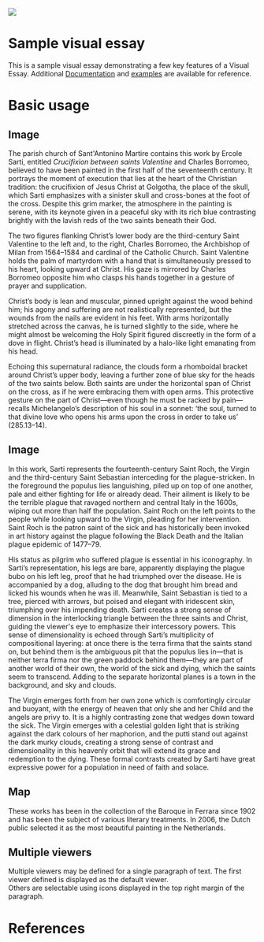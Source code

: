 <a href="https://juncture-digital.org"><img src="https://juncture-digital.org/images/ve-button.png"></a>

<param ve-config 
       title="Crocifissione tra i santi Valentino e Carlo Borromeo"
       author="Ercole Sarti"
       banner="https://upload.wikimedia.org/wikipedia/commons/thumb/7/7f/Ercole_Sarti_detto_il_Muto_di_Ficarolo%2C_Crocifissione_tra_i_Santi_Valentino_e_Carlo_Borromeo_%28prima_met%C3%A0_del_XVII_secolo%29%29.jpg/170px-Ercole_Sarti_detto_il_Muto_di_Ficarolo%2C_Crocifissione_tra_i_Santi_Valentino_e_Carlo_Borromeo_%28prima_met%C3%A0_del_XVII_secolo%29%29.jpg" 
       layout="vertical">

<!-- Entities discussed throughout the essay are typically defined before the essay text and
     are thus available in all text.  Entity identifiers (QIDs) can be found in either
     Wikipedia or Wikidata (https://www.wikidata.org)> -->
<param ve-entity eid="Q185372"> <!-- Crocifissione tra i Santi Valentino e Carlo Borromeo -->
<param ve-entity eid="Q5385228"> <!-- Ercole Sarti -->
<param ve-entity eid="Q37853"> <!-- Baroque -->
<param ve-entity eid="Q13362"> <!-- Ferrara -->

# Sample visual essay

This is a sample visual essay demonstrating a few key features of a Visual Essay. Additional [Documentation](https://github.com/JSTOR-Labs/juncture/wiki) and [examples](https://jstor-labs.github.io/juncture-examples) are available for reference.
<param ve-image 
       manifest="https://iiif.juncture-digital.org/manifest/6dd738aed85597cac540ad31dd5818e86ef7f2918c7b43a9eb3123d5538e6e4c">

# Basic usage

## Image

The parish church of Sant'Antonino Martire contains this work by Ercole Sarti, entitled _Crucifixion between saints Valentine_ and Charles Borromeo, believed to have been painted in the first half of the seventeenth century. It portrays the moment of execution that lies at the heart of the Christian tradition: the crucifixion of Jesus Christ at Golgotha, the place of the skull, which Sarti emphasizes with a sinister skull and cross-bones at the foot of the cross. Despite this grim marker, the atmosphere in the painting is serene, with its keynote given in a peaceful sky with its rich blue contrasting brightly with the lavish reds of the two saints beneath their God. 

The two figures flanking Christ’s lower body are the third-century Saint Valentine to the left and, to the right, Charles Borromeo, the Archbishop of Milan from 1564–1584 and cardinal of the Catholic Church. Saint Valentine holds the palm of martyrdom with a hand that is simultaneously pressed to his heart, looking upward at Christ. His gaze is mirrored by Charles Borromeo opposite him who clasps his hands together in a gesture of prayer and supplication. 

Christ’s body is lean and muscular, pinned upright against the wood behind him; his agony and suffering are not realistically represented, but the wounds from the nails are evident in his feet. With arms horizontally stretched across the canvas, he is turned slightly to the side, where he might almost be welcoming the Holy Spirit figured discreetly in the form of a dove in flight. Christ’s head is illuminated by a halo-like light emanating from his head. 

Echoing this supernatural radiance, the clouds form a rhomboidal bracket around Christ’s upper body, leaving a further zone of blue sky for the heads of the two saints below. Both saints are under the horizontal span of Christ on the cross, as if he were embracing them with open arms. This protective gesture on the part of Christ—even though he must be racked by pain—recalls Michelangelo’s description of his soul in a sonnet: ‘the soul, turned to that divine love who opens his arms upon the cross in order to take us’ (285.13–14). 
<param ve-image 
       label="Crocifissione tra i Santi Valentino e Carlo Borromeo" 
       description="painting by Ercole Sarti" 
       license="public domain" 
       url="https://upload.wikimedia.org/wikipedia/commons/thumb/7/7f/Ercole_Sarti_detto_il_Muto_di_Ficarolo%2C_Crocifissione_tra_i_Santi_Valentino_e_Carlo_Borromeo_%28prima_met%C3%A0_del_XVII_secolo%29%29.jpg/170px-Ercole_Sarti_detto_il_Muto_di_Ficarolo%2C_Crocifissione_tra_i_Santi_Valentino_e_Carlo_Borromeo_%28prima_met%C3%A0_del_XVII_secolo%29%29.jpg">


## Image

In this work, Sarti represents the fourteenth-century Saint Roch, the Virgin and the third-century Saint Sebastian interceding for the plague-stricken. In the foreground the populus lies languishing, piled up on top of one another, pale and either fighting for life or already dead. Their ailment is likely to be the terrible plague that ravaged northern and central Italy in the 1600s, wiping out more than half the population. Saint Roch on the left points to the people while looking upward to the Virgin, pleading for her intervention. Saint Roch is the patron saint of the sick and has historically been invoked in art history against the plague following the Black Death and the Italian plague epidemic of 1477–79. 

His status as pilgrim who suffered plague is essential in his iconography. In Sarti’s representation, his legs are bare, apparently displaying the plague bubo on his left leg, proof that he had triumphed over the disease. He is accompanied by a dog, alluding to the dog that brought him bread and licked his wounds when he was ill. Meanwhile, Saint Sebastian is tied to a tree, pierced with arrows, but poised and elegant with iridescent skin, triumphing over his impending death. Sarti creates a strong sense of dimension in the interlocking triangle between the three saints and Christ, guiding the viewer's eye to emphasize their intercessory powers. This sense of dimensionality is echoed through Sarti’s multiplicity of compositional layering: at once there is the terra firma that the saints stand on, but behind them is the ambiguous pit that the populus lies in—that is neither terra firma nor the green paddock behind them—they are part of another world of their own, the world of the sick and dying, which the saints seem to transcend. Adding to the separate horizontal planes is a town in the background, and sky and clouds.  

The Virgin emerges forth from her own zone which is comfortingly circular and buoyant, with the energy of heaven that only she and her Child and the angels are privy to. It is a highly contrasting zone that wedges down toward the sick. The Virgin emerges with a celestial golden light that is striking against the dark colours of her maphorion, and the putti stand out against the dark murky clouds, creating a strong sense of contrast and dimensionality in this heavenly orbit that will extend its grace and redemption to the dying.  These formal contrasts created by Sarti have great expressive power for a population in need of faith and solace.
<param ve-image 
       label="Madonna of the plague " 
       description="painting by Ercole Sarti" 
       license="public domain" 
       url="https://i.pinimg.com/originals/f1/cc/46/f1cc4670acf85e4cf2007d8c83306aec.jpg">





## Map

These works has been in the collection of the Baroque in Ferrara since 1902 and has been the subject of various 
literary treatments. In 2006, the Dutch public selected it as the most beautiful painting in the Netherlands.
<param ve-map center="Q13362" zoom="11" prefer-geojson>

## Multiple viewers

Multiple viewers may be defined for a single paragraph of text.  The first viewer defined is displayed as the default viewer.  
Others are selectable using icons displayed in the top right margin of the paragraph.
<param ve-image 
       manifest="https://iiif.juncture-digital.org/manifest/6dd738aed85597cac540ad31dd5818e86ef7f2918c7b43a9eb3123d5538e6e4c">
<param ve-map center="Q13362" zoom="11">

# References

[^1]: [Wikipedia: Crocifissione tra i Santi Valentino e Carlo Borromeo](https://upload.wikimedia.org/wikipedia/commons/thumb/7/7f/Ercole_Sarti_detto_il_Muto_di_Ficarolo%2C_Crocifissione_tra_i_Santi_Valentino_e_Carlo_Borromeo_%28prima_met%C3%A0_del_XVII_secolo%29%29.jpg/170px-Ercole_Sarti_detto_il_Muto_di_Ficarolo%2C_Crocifissione_tra_i_Santi_Valentino_e_Carlo_Borromeo_%28prima_met%C3%A0_del_XVII_secolo%29%29.jpg)
